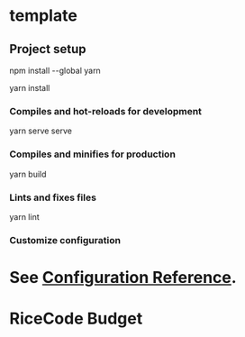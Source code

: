 # template

## Project setup

npm install --global yarn

yarn install

### Compiles and hot-reloads for development

yarn serve serve

### Compiles and minifies for production

yarn build

### Lints and fixes files

yarn lint

### Customize configuration

# See [Configuration Reference](https://cli.vuejs.org/config/).

# RiceCode Budget
